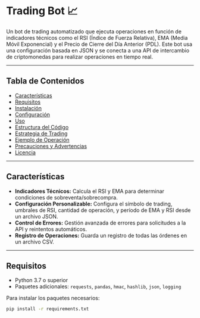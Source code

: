 # Trading Bot 📈

Un bot de trading automatizado que ejecuta operaciones en función de indicadores técnicos como el RSI (Índice de Fuerza Relativa), EMA (Media Móvil Exponencial) y el Precio de Cierre del Día Anterior (PDL). Este bot usa una configuración basada en JSON y se conecta a una API de intercambio de criptomonedas para realizar operaciones en tiempo real.

---

## Tabla de Contenidos

- [Características](#características)
- [Requisitos](#requisitos)
- [Instalación](#instalación)
- [Configuración](#configuración)
- [Uso](#uso)
- [Estructura del Código](#estructura-del-código)
- [Estrategia de Trading](#estrategia-de-trading)
- [Ejemplo de Operación](#ejemplo-de-operación)
- [Precauciones y Advertencias](#precauciones-y-advertencias)
- [Licencia](#licencia)

---

## Características

- **Indicadores Técnicos:** Calcula el RSI y EMA para determinar condiciones de sobreventa/sobrecompra.
- **Configuración Personalizable:** Configura el símbolo de trading, umbrales de RSI, cantidad de operación, y período de EMA y RSI desde un archivo JSON.
- **Control de Errores:** Gestión avanzada de errores para solicitudes a la API y reintentos automáticos.
- **Registro de Operaciones:** Guarda un registro de todas las órdenes en un archivo CSV.

---

## Requisitos

- Python 3.7 o superior
- Paquetes adicionales: `requests`, `pandas`, `hmac`, `hashlib`, `json`, `logging`

Para instalar los paquetes necesarios:
```bash
pip install -r requirements.txt
